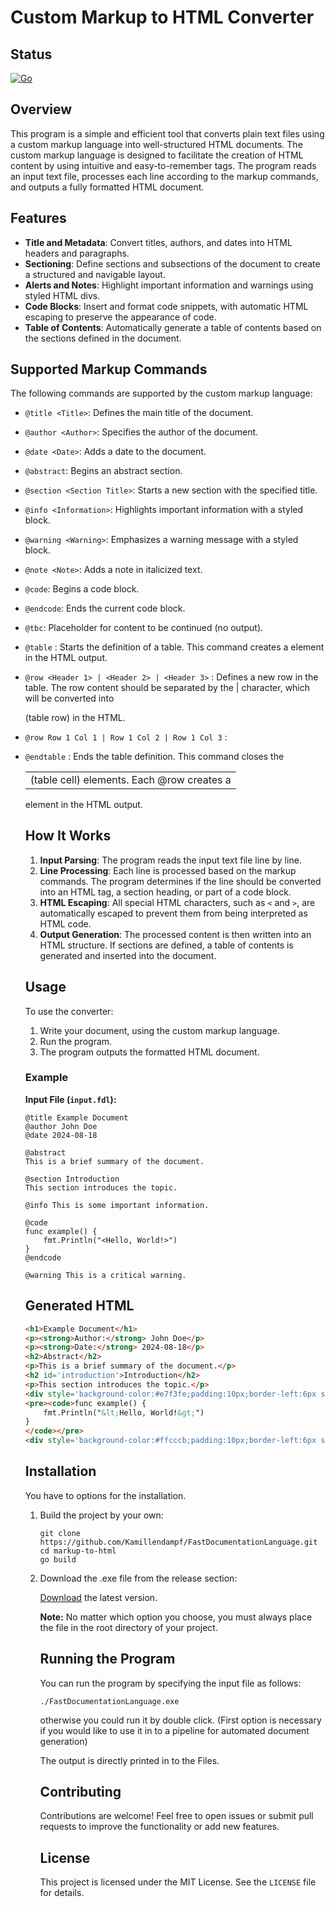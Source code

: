 ﻿# Custom Markup to HTML Converter

## Status

[![Go](https://github.com/Kamillendampf/FastDocumentationLanguage/actions/workflows/ci.yml/badge.svg)](https://github.com/Kamillendampf/FastDocumentationLanguage/actions/workflows/ci.yml)

## Overview

This program is a simple and efficient tool that converts plain text files using a custom markup language into well-structured HTML documents. The custom markup language is designed to facilitate the creation of HTML content by using intuitive and easy-to-remember tags. The program reads an input text file, processes each line according to the markup commands, and outputs a fully formatted HTML document.

## Features

- **Title and Metadata**: Convert titles, authors, and dates into HTML headers and paragraphs.
- **Sectioning**: Define sections and subsections of the document to create a structured and navigable layout.
- **Alerts and Notes**: Highlight important information and warnings using styled HTML divs.
- **Code Blocks**: Insert and format code snippets, with automatic HTML escaping to preserve the appearance of code.
- **Table of Contents**: Automatically generate a table of contents based on the sections defined in the document.

## Supported Markup Commands

The following commands are supported by the custom markup language:

- `@title <Title>`: Defines the main title of the document.
- `@author <Author>`: Specifies the author of the document.
- `@date <Date>`: Adds a date to the document.
- `@abstract`: Begins an abstract section.
- `@section <Section Title>`: Starts a new section with the specified title.
- `@info <Information>`: Highlights important information with a styled block.
- `@warning <Warning>`: Emphasizes a warning message with a styled block.
- `@note <Note>`: Adds a note in italicized text.
- `@code`: Begins a code block.
- `@endcode`: Ends the current code block.
- `@tbc`: Placeholder for content to be continued (no output).
- `@table` :  Starts the definition of a table. This command creates a <table> element in the HTML output.
- `@row <Header 1> | <Header 2> | <Header 3>` : Defines a new row in the table. The row content should be separated by the | character, which will be converted into <td> (table cell) elements. Each @row creates a <tr> (table row) in the HTML.
- `@row Row 1 Col 1 | Row 1 Col 2 | Row 1 Col 3` :
- `@endtable` :  Ends the table definition. This command closes the <table> element in the HTML output.


    ## How It Works

1. **Input Parsing**: The program reads the input text file line by line.
2. **Line Processing**: Each line is processed based on the markup commands. The program determines if the line should be converted into an HTML tag, a section heading, or part of a code block.
3. **HTML Escaping**: All special HTML characters, such as `<` and `>`, are automatically escaped to prevent them from being interpreted as HTML code.
4. **Output Generation**: The processed content is then written into an HTML structure. If sections are defined, a table of contents is generated and inserted into the document.

## Usage

To use the converter:

1. Write your document, using the custom markup language.
2. Run the program.
3. The program outputs the formatted HTML document.

### Example

**Input File (`input.fdl`):**

```text
@title Example Document
@author John Doe
@date 2024-08-18

@abstract
This is a brief summary of the document.

@section Introduction
This section introduces the topic.

@info This is some important information.

@code
func example() {
    fmt.Println("<Hello, World!>")
}
@endcode

@warning This is a critical warning.
```
## Generated HTML

```html
<h1>Example Document</h1>
<p><strong>Author:</strong> John Doe</p>
<p><strong>Date:</strong> 2024-08-18</p>
<h2>Abstract</h2>
<p>This is a brief summary of the document.</p>
<h2 id='introduction'>Introduction</h2>
<p>This section introduces the topic.</p>
<div style='background-color:#e7f3fe;padding:10px;border-left:6px solid #2196F3;'><strong>Info:</strong> This is some important information.</div>
<pre><code>func example() {
    fmt.Println("&lt;Hello, World!&gt;")
}
</code></pre>
<div style='background-color:#ffcccb;padding:10px;border-left:6px solid #f44336;'><strong>Warning:</strong> This is a critical warning.</div>
```
## Installation

You have to options for the installation. 

1. Build the project by your own:
    ```Git
    git clone https://github.com/Kamillendampf/FastDocumentationLanguage.git
    cd markup-to-html
    go build
    ```
2. Download the .exe file from the release section:

    [Download](https://github.com/Kamillendampf/FastDocumentationLanguage/releases) the latest version.

    **Note:** No matter which option you choose, you must always place the file in the root directory of your project.

    ## Running the Program

    You can run the program by specifying the input file as follows:

    ```CMD
    ./FastDocumentationLanguage.exe 
    ```

    otherwise you could run it by double click. (First option is necessary if you would like to use it in to a pipeline for automated document generation)

    The output is directly printed in to the Files.

    ## Contributing

    Contributions are welcome! Feel free to open issues or submit pull requests to improve the functionality or add new features.

    ## License

    This project is licensed under the MIT License. See the `LICENSE` file for details.